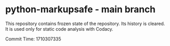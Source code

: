 # python-markupsafe - main branch

This repository contains frozen state of the repository.
Its history is cleared. It is used only for static code
analysis with Codacy.

Commit Time: 1710307335